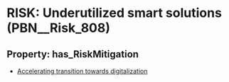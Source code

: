# RISK: __Underutilized smart solutions__ (PBN__Risk_808)

## Property: has_RiskMitigation

* [Accelerating transition towards digitalization](PBN__RiskMitigation_1110)

